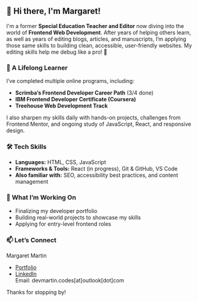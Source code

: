 ## 👋 Hi there, I'm Margaret!

I'm a former **Special Education Teacher and Editor** now diving into the world of **Frontend Web Development**. After years of helping others learn, as well as years of editing blogs, articles, and manuscripts, I’m applying those same skills to building clean, accessible, user-friendly websites. My editing skills help me debug like a pro! 💪

### 🧠 A Lifelong Learner
I’ve completed multiple online programs, including:
- **Scrimba’s Frontend Developer Career Path** (3/4 done)
- **IBM Frontend Developer Certificate (Coursera)**
- **Treehouse Web Development Track**

I also sharpen my skills daily with hands-on projects, challenges from Frontend Mentor, and ongoing study of JavaScript, React, and responsive design.

### 🛠 Tech Skills
- **Languages:** HTML, CSS, JavaScript
- **Frameworks & Tools:** React (in progress), Git & GitHub, VS Code
- **Also familiar with:** SEO, accessibility best practices, and content management

### 🌱 What I’m Working On
- Finalizing my developer portfolio
- Building real-world projects to showcase my skills
- Applying for entry-level frontend roles

### 📫 Let’s Connect   

Margaret Martin  
- [Portfolio](https://astounding-muffin-e43077.netlify.app/)  
- [LinkedIn](https://www.linkedin.com/in/margaret-martin-55807438/)  
Email: devmartin.codes\[at]outlook\[dot]com

Thanks for stopping by!


